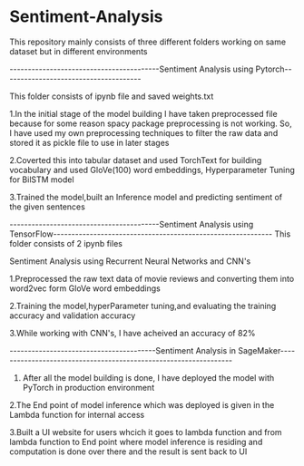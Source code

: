# Sentiment-Analysis
This repository mainly consists of three different folders working on same dataset but in different environments

-----------------------------------------Sentiment Analysis using Pytorch--------------------------------------

This folder consists of ipynb file and saved weights.txt

1.In the initial stage of the model building I have taken preprocessed file because for some reason spacy package preprocessing is not working. So, I have used my own preprocessing techniques to filter the raw data and stored it as pickle file to use in later stages

2.Coverted this into tabular dataset and used TorchText for building vocabulary and used GloVe(100) word embeddings, Hyperparameter Tuning for BilSTM model

3.Trained the model,built an Inference model and predicting sentiment of the given sentences

-----------------------------------------Sentiment Analysis using TensorFlow------------------------------------------------------------
This folder consists of 2 ipynb files

Sentiment Analysis using Recurrent Neural Networks and CNN's

1.Preprocessed the raw text data of movie reviews and converting them into word2vec form GloVe word embeddings

2.Training the model,hyperParameter tuning,and evaluating the training accuracy and validation accuracy

3.While working with CNN's, I have acheived an accuracy of 82% 

----------------------------------------Sentiment Analysis in SageMaker-----------------------------------------------------------------

1. After all the model building is done, I have deployed the model with PyTorch in production environment

2.The End point of model inference which was deployed is given in the Lambda function for internal access

3.Built a UI website for users whcich it goes to lambda function and from lambda function to End point where model inference is residing and computation is done over there and the result is sent back to UI 
